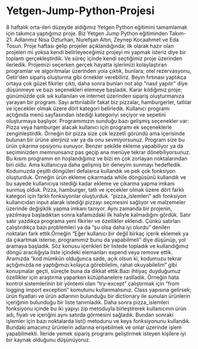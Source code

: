 # Yetgen-Jump-Python-Projesi
8 haftalık orta-ileri düzeyde aldığımız Yetgen Python eğitimini tamamlamak için takımca yaptığımız proje.
Biz Yetgen Jump Python eğitiminden Takım-21. Adlarımız Nisa Özturhan, Nurefşan Altın, Zeynep Kocaahmet ve Eda Tosun. Proje haftası gelip projeler açıklandığında; ilk olarak hazır olan projeleri mi yoksa kendi belirleyeceğimiz projeyi mi yapmak isteriz diye bir toplantı gerçekleştirdik. Ve süreç içinde kendi seçtiğimiz proje üzerinden ilerledik. 
Projemizi seçerken gerçek hayatta işlerimizi kolaylaştıran programlar ve algoritmalar üzerinden yola çıktık, bunlara; otel rezervasyonu, Getir’den sipariş oluşturma gibi örnekler verebiliriz. Beyin fırtınası yaptıkça ortaya çok güzel fikirler çıktı, daha sonra bunları not alıp "nasıl yapılır" diye düşünmeye ve bazı seçenekleri elemeye başladık. Karar kıldığımız proje; günümüzde çok sık kullanılan ve internet üzerinden sipariş oluşturmanıza yarayan bir 
program. Sayı arttırılabilir fakat biz pizzalar, hamburgerler, tatlılar ve içecekler olmak üzere dört kategori belirledik. Kullanıcı programı açtığında menü sayfasından istediği kategoriyi seçiyor ve sepetini oluşturmaya başlıyor. 
Programımızın sunduğu bazı gelişmiş seçenekler var: Pizza veya hamburger alacak kullanıcı için programı ek seçeneklerle zenginleştirdik. Örneğin bir pizza size çok lezzetli göründü ama içerisinde bulunan bir ürüne alerjiniz var ya da onu sevmiyorsunuz. Program size bu ürün çıkarma opsiyonu sunuyor. Benzer şekilde ekleme yapabiliyor ya da seçiminizden memnunsanız pas geçip ana menüye tekrar dönebiliyorsunuz. Bu kısım programın en 
hoşlandığımız ve bizi en çok zorlayan noktalarından biri oldu. Ama kullanıcıya daha gelişmiş bir deneyim sunmayı hedefledik.
Kodumuzda çeşitli döngüleri defalarca kullandık ve pek çok fonksiyon oluşturduk. Örneğin ürün ekleme çıkarmada while döngüsünü kullandık ve bu sayede kullanıcıya istediği kadar ekleme ve çıkarma yapma imkanı sunmuş olduk. Pizza, hamburger, tatlı ve içecekler olmak üzere dört farklı kategori için farklı fonksiyonlar oluşturduk. “pizza_islemleri" adlı fonksiyon kullanıcıdan input alarak istediği pizzayı seçmesini sağlıyor ve malzemeler üzerinde değişiklik
yapma imkanı tanıyor. 
Aynı zamanda bir projenin, yazılmaya başladıktan sonra kafamızdaki ilk haliyle kalmadığını gördük. Satır satır yazdıkça programa yeni fikirler ve özellikler eklendi. Çünkü satırları çalıştırdıkça bazı problemleri ya da “şu olsa daha iyi olurdu” denilen noktaları fark ettik.Örneğin “Eğer kullanıcı bir değil birkaç içerik eklemek ya da çıkartmak isterse, programımız bunu da yapabilmeli” diye düşünüp, yol aramaya başladık. Söz konusu içerikleri bir listede topladık ve kullandığımız döngü aracılığıyla liste içindeki elemanları expend veya remove ettik.
Aramızda “kod mümkün olduğunca sade, açık olsun ki, kodumuzu tekrar açtığımızda ne yaptığımızı kolayca görebilelim, rahat okuyabilelim” gibi konuşmalar geçti, süreçte buna da dikkat ettik.Bazı ihtiyaç duyduğumuz özellikler için araştırma yaparken kütüphanelere rastladık. Örneğin hata kontrol sistemlerinin bir yöntemi olan “try-except” çalıştırmak için “from logging import exception” komutunu kullanmalısınız.
Class yapısına gelirsek; ürün fiyatları ve ürün adlarının bulunduğu bir dictionary ile sunulan ürünlerin içeriğinin bulunduğu bir liste tanımladık. Daha sonra pizza_islemleri fonksiyonu içinde bu iki yapıyı zip metoduyla birleştirerek kullanıcının ürün adı, fiyatı ve içeriğini aynı satırda görmesini sağladık.
Bundan sonraki işlemler için bazı noktalarda list() metodunu ve keys fonksiyonunu kullandık. Bundaki amacımız ürünlerin adlarına erişebilmek ve onlar üzerinde işlem yapabilmekti.
İleride yemek sipariş programı geliştirmek isteyen kişilere iyi bir kaynak olduğunu düşünüyoruz.
